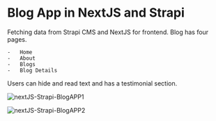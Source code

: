 # Blog App in NextJS and Strapi

Fetching data from Strapi CMS and NextJS for frontend.
Blog has four pages.

    -   Home
    -   About
    -   Blogs
    -   Blog Details


Users can hide and read text and has a testimonial section.

![nextJS-Strapi-BlogAPP1](https://github.com/user-attachments/assets/f2d548d4-deeb-4ecf-8165-8796fc483f00)


![nextJS-Strapi-BlogAPP2](https://github.com/user-attachments/assets/e053e896-a371-4441-90a7-f4a5ed3328b4)


